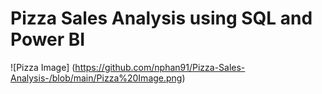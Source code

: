 # Pizza Sales Analysis using SQL and Power BI
![Pizza Image] (https://github.com/nphan91/Pizza-Sales-Analysis-/blob/main/Pizza%20Image.png)
